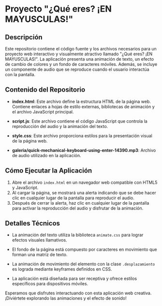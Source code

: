 # Proyecto "¿Qué eres? ¡EN MAYUSCULAS!"

## Descripción
Este repositorio contiene el código fuente y los archivos necesarios para un proyecto web interactivo y visualmente atractivo llamado "¿Qué eres? ¡EN MAYUSCULAS!". La aplicación presenta una animación de texto, un efecto de cambio de colores y un fondo de caracteres móviles. Además, se incluye un componente de audio que se reproduce cuando el usuario interactúa con la pantalla.

## Contenido del Repositorio

- **index.html**: Este archivo define la estructura HTML de la página web. Contiene enlaces a hojas de estilo externas, bibliotecas de animación y el archivo JavaScript principal.

- **script.js**: Este archivo contiene el código JavaScript que controla la reproducción del audio y la animación del texto.

- **style.css**: Este archivo proporciona estilos para la presentación visual de la página web.

- **galeria/quick-mechanical-keyboard-using-enter-14390.mp3**: Archivo de audio utilizado en la aplicación.

## Cómo Ejecutar la Aplicación

1. Abre el archivo `index.html` en un navegador web compatible con HTML5 y JavaScript.
2. Al cargar la página, se mostrará una alerta indicando que se debe hacer clic en cualquier lugar de la pantalla para reproducir el audio.
3. Después de cerrar la alerta, haz clic en cualquier lugar de la pantalla para activar la reproducción del audio y disfrutar de la animación.

## Detalles Técnicos

- La animación del texto utiliza la biblioteca `animate.css` para lograr efectos visuales llamativos.

- El fondo de la página está compuesto por caracteres en movimiento que forman una matriz de texto.

- La animación de movimiento del elemento con la clase `.desplazamiento` es lograda mediante keyframes definidos en CSS.

- La aplicación está diseñada para ser receptiva y ofrece estilos específicos para dispositivos móviles.

Esperamos que disfrutes interactuando con esta aplicación web creativa. ¡Diviértete explorando las animaciones y el efecto de sonido!

